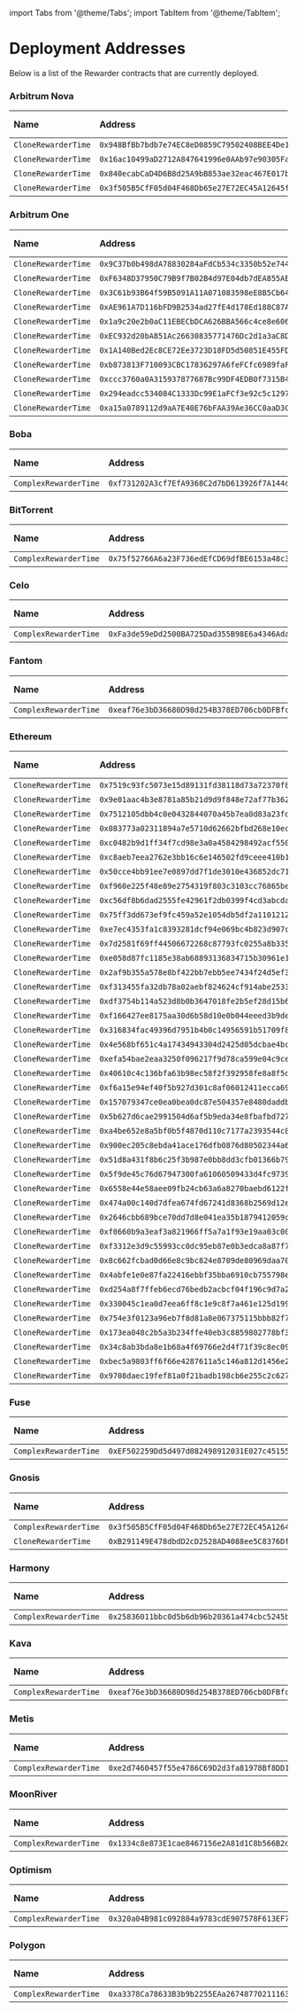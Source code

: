 import Tabs from '@theme/Tabs'; import TabItem from '@theme/TabItem';

# Deployment Addresses

Below is a list of the Rewarder contracts that are currently deployed.

<Tabs>

<TabItem value='nova' label='Arbitrum Nova' default>

### Arbitrum Nova

| Name | Address | Source Code | Explorer |
| :-- | :-- | :-- | :-- |
| `CloneRewarderTime` | `0x948BfBb7bdb7e74EC8eD0859C79502408BEE4De1` | [Code](https://github.com/sushiswap/sushiswap/blob/archieve/canary/contracts/mocks/CloneRewarderTime.sol) | [Link](https://nova.arbiscan.io/address/0x948BfBb7bdb7e74EC8eD0859C79502408BEE4De1) |
| `CloneRewarderTime` | `0x16ac10499aD2712A847641996e0AAb97e90305Fa` | [Code](https://github.com/sushiswap/sushiswap/blob/archieve/canary/contracts/mocks/CloneRewarderTime.sol) | [Link](https://nova.arbiscan.io/address/0x16ac10499aD2712A847641996e0AAb97e90305Fa) |
| `CloneRewarderTime` | `0x840ecabCaD4D6B8d25A9bB853ae32eac467E017b` | [Code](https://github.com/sushiswap/sushiswap/blob/archieve/canary/contracts/mocks/CloneRewarderTime.sol) | [Link](https://nova.arbiscan.io/address/0x840ecabCaD4D6B8d25A9bB853ae32eac467E017b) |
| `CloneRewarderTime` | `0x3f505B5CfF05d04F468Db65e27E72EC45A12645f` | [Code](https://github.com/sushiswap/sushiswap/blob/archieve/canary/contracts/mocks/CloneRewarderTime.sol) | [Link](https://nova.arbiscan.io/address/0x3f505B5CfF05d04F468Db65e27E72EC45A12645f) |

</TabItem>

<TabItem value='arbitrum' label='Arbitrum One' default>

### Arbitrum One

| Name | Address | Source Code | Explorer |
| :-- | :-- | :-- | :-- |
| `CloneRewarderTime` | `0x9C37b0b498dA78830284aFdCb534c3350b52e744` | [Code](https://github.com/sushiswap/sushiswap/blob/archieve/canary/contracts/mocks/CloneRewarderTime.sol) | [Link](https://arbiscan.io/address/0x9C37b0b498dA78830284aFdCb534c3350b52e744) |
| `CloneRewarderTime` | `0xF6348D37950C79B9f7B02B4d97E04db7dEA855AE` | [Code](https://github.com/sushiswap/sushiswap/blob/archieve/canary/contracts/mocks/CloneRewarderTime.sol) | [Link](https://arbiscan.io/address/0xF6348D37950C79B9f7B02B4d97E04db7dEA855AE) |
| `CloneRewarderTime` | `0x3C61b93B64f59B5091A11A071083598eE8B5Cb64` | [Code](https://github.com/sushiswap/sushiswap/blob/archieve/canary/contracts/mocks/CloneRewarderTime.sol) | [Link](https://arbiscan.io/address/0x3C61b93B64f59B5091A11A071083598eE8B5Cb64) |
| `CloneRewarderTime` | `0xAE961A7D116bFD9B2534ad27fE4d178Ed188C87A` | [Code](https://github.com/sushiswap/sushiswap/blob/archieve/canary/contracts/mocks/CloneRewarderTime.sol) | [Link](https://arbiscan.io/address/0xAE961A7D116bFD9B2534ad27fE4d178Ed188C87A) |
| `CloneRewarderTime` | `0x1a9c20e2b0aC11EBECbDCA626BBA566c4ce8e606` | [Code](https://github.com/sushiswap/sushiswap/blob/archieve/canary/contracts/mocks/CloneRewarderTime.sol) | [Link](https://arbiscan.io/address/0x1a9c20e2b0aC11EBECbDCA626BBA566c4ce8e606) |
| `CloneRewarderTime` | `0xEC932d20bA851Ac26630835771476Dc2d1a3aC8D` | [Code](https://github.com/sushiswap/sushiswap/blob/archieve/canary/contracts/mocks/CloneRewarderTime.sol) | [Link](https://arbiscan.io/address/0xEC932d20bA851Ac26630835771476Dc2d1a3aC8D) |
| `CloneRewarderTime` | `0x1A140Bed2Ec8CE72Ee3723D18FD5d50851E455FD` | [Code](https://github.com/sushiswap/sushiswap/blob/archieve/canary/contracts/mocks/CloneRewarderTime.sol) | [Link](https://arbiscan.io/address/0x1A140Bed2Ec8CE72Ee3723D18FD5d50851E455FD) |
| `CloneRewarderTime` | `0xb873813F710093CBC17836297A6feFCfc6989faF` | [Code](https://github.com/sushiswap/sushiswap/blob/archieve/canary/contracts/mocks/CloneRewarderTime.sol) | [Link](https://arbiscan.io/address/0xb873813F710093CBC17836297A6feFCfc6989faF) |
| `CloneRewarderTime` | `0xccc3760a0A315937877687Bc99DF4EDB0f7315B4` | [Code](https://github.com/sushiswap/sushiswap/blob/archieve/canary/contracts/mocks/CloneRewarderTime.sol) | [Link](https://arbiscan.io/address/0xccc3760a0A315937877687Bc99DF4EDB0f7315B4) |
| `CloneRewarderTime` | `0x294eadcc534084C1333Dc99E1aFCf3e92c5c1297` | [Code](https://github.com/sushiswap/sushiswap/blob/archieve/canary/contracts/mocks/CloneRewarderTime.sol) | [Link](https://arbiscan.io/address/0x294eadcc534084C1333Dc99E1aFCf3e92c5c1297) |
| `CloneRewarderTime` | `0xa15a0789112d9aA7E40E76bFAA39Ae36CC0aaD3C` | [Code](https://github.com/sushiswap/sushiswap/blob/archieve/canary/contracts/mocks/CloneRewarderTime.sol) | [Link](https://arbiscan.io/address/0xa15a0789112d9aA7E40E76bFAA39Ae36CC0aaD3C) |

</TabItem>

<TabItem value='boba' label='Boba' default>

### Boba

| Name | Address | Source Code | Explorer |
| :-- | :-- | :-- | :-- |
| `ComplexRewarderTime` | `0xf731202A3cf7EfA9368C2d7bD613926f7A144dB5` | [Code](https://github.com/sushiswap/sushiswap/blob/archieve/canary/contracts/mocks/ComplexRewarderTimeTime.sol) | [Link](https://bobascan.com/address/0xf731202A3cf7EfA9368C2d7bD613926f7A144dB5) |

</TabItem>

<TabItem value='bttc' label='BitTorrent' default>

### BitTorrent

| Name | Address | Source Code | Explorer |
| :-- | :-- | :-- | :-- |
| `ComplexRewarderTime` | `0x75f52766A6a23F736edEfCD69dfBE6153a48c3F3` | [Code](https://github.com/sushiswap/sushiswap/blob/archieve/canary/contracts/mocks/ComplexRewarderTimeTime.sol) | [Link](https://bttcscan.com/address/0x75f52766A6a23F736edEfCD69dfBE6153a48c3F3) |

</TabItem>

<TabItem value='celo' label='Celo' default>

### Celo

| Name | Address | Source Code | Explorer |
| :-- | :-- | :-- | :-- |
| `ComplexRewarderTime` | `0xFa3de59eDd2500BA725Dad355B98E6a4346Ada7d` | [Code](https://github.com/sushiswap/sushiswap/blob/archieve/canary/contracts/mocks/ComplexRewarderTimeTime.sol) | [Link](https://celoscan.io/address/0xFa3de59eDd2500BA725Dad355B98E6a4346Ada7d) |

</TabItem>

<TabItem value='fantom' label='Fantom' default>

### Fantom

| Name | Address | Source Code | Explorer |
| :-- | :-- | :-- | :-- |
| `ComplexRewarderTime` | `0xeaf76e3bD36680D98d254B378ED706cb0DFBfc1B` | [Code](https://github.com/sushiswap/sushiswap/blob/archieve/canary/contracts/mocks/ComplexRewarderTimeTime.sol) | [Link](https://ftmscan.com/address/0xeaf76e3bD36680D98d254B378ED706cb0DFBfc1B) |

</TabItem>

<TabItem value='ethereum' label='Ethereum' default>

### Ethereum

| Name | Address | Source Code | Explorer |
| :-- | :-- | :-- | :-- |
| `CloneRewarderTime` | `0x7519c93fc5073e15d89131fd38118d73a72370f8` | [Code](https://github.com/sushiswap/sushiswap/blob/archieve/canary/contracts/mocks/CloneRewarderTime.sol) | [Link](https://etherscan.io/address/0x7519c93fc5073e15d89131fd38118d73a72370f8) |
| `CloneRewarderTime` | `0x9e01aac4b3e8781a85b21d9d9f848e72af77b362` | [Code](https://github.com/sushiswap/sushiswap/blob/archieve/canary/contracts/mocks/CloneRewarderTime.sol) | [Link](https://etherscan.io/address/0x9e01aac4b3e8781a85b21d9d9f848e72af77b362) |
| `CloneRewarderTime` | `0x7512105dbb4c0e0432844070a45b7ea0d83a23fd` | [Code](https://github.com/sushiswap/sushiswap/blob/archieve/canary/contracts/mocks/CloneRewarderTime.sol) | [Link](https://etherscan.io/address/0x7512105dbb4c0e0432844070a45b7ea0d83a23fd) |
| `CloneRewarderTime` | `0x083773a02311894a7e5710d62662bfbd268e10ec` | [Code](https://github.com/sushiswap/sushiswap/blob/archieve/canary/contracts/mocks/CloneRewarderTime.sol) | [Link](https://etherscan.io/address/0x083773a02311894a7e5710d62662bfbd268e10ec) |
| `CloneRewarderTime` | `0xc0482b9d1ff34f7cd98e3a0a4584298492acf550` | [Code](https://github.com/sushiswap/sushiswap/blob/archieve/canary/contracts/mocks/CloneRewarderTime.sol) | [Link](https://etherscan.io/address/0xc0482b9d1ff34f7cd98e3a0a4584298492acf550) |
| `CloneRewarderTime` | `0xc8aeb7eea2762e3bb16c6e146502fd9ceee410b1` | [Code](https://github.com/sushiswap/sushiswap/blob/archieve/canary/contracts/mocks/CloneRewarderTime.sol) | [Link](https://etherscan.io/address/0xc8aeb7eea2762e3bb16c6e146502fd9ceee410b1) |
| `CloneRewarderTime` | `0x50cce4bb91ee7e0897dd7f1de3010e436852dc71` | [Code](https://github.com/sushiswap/sushiswap/blob/archieve/canary/contracts/mocks/CloneRewarderTime.sol) | [Link](https://etherscan.io/address/0x50cce4bb91ee7e0897dd7f1de3010e436852dc71) |
| `CloneRewarderTime` | `0xf960e225f48e89e2754319f803c3103cc76865be` | [Code](https://github.com/sushiswap/sushiswap/blob/archieve/canary/contracts/mocks/CloneRewarderTime.sol) | [Link](https://etherscan.io/address/0xf960e225f48e89e2754319f803c3103cc76865be) |
| `CloneRewarderTime` | `0xc56df8b6dad2555fe42961f2db0399f4cd3abcda` | [Code](https://github.com/sushiswap/sushiswap/blob/archieve/canary/contracts/mocks/CloneRewarderTime.sol) | [Link](https://etherscan.io/address/0xc56df8b6dad2555fe42961f2db0399f4cd3abcda) |
| `CloneRewarderTime` | `0x75ff3dd673ef9fc459a52e1054db5df2a1101212` | [Code](https://github.com/sushiswap/sushiswap/blob/archieve/canary/contracts/mocks/CloneRewarderTime.sol) | [Link](https://etherscan.io/address/0x75ff3dd673ef9fc459a52e1054db5df2a1101212) |
| `CloneRewarderTime` | `0xe7ec4353fa1c8393281dcf94e069bc4b823d907c` | [Code](https://github.com/sushiswap/sushiswap/blob/archieve/canary/contracts/mocks/CloneRewarderTime.sol) | [Link](https://etherscan.io/address/0xe7ec4353fa1c8393281dcf94e069bc4b823d907c) |
| `CloneRewarderTime` | `0x7d2581f69ff44506672268c87793fc0255a8b335` | [Code](https://github.com/sushiswap/sushiswap/blob/archieve/canary/contracts/mocks/CloneRewarderTime.sol) | [Link](https://etherscan.io/address/0x7d2581f69ff44506672268c87793fc0255a8b335) |
| `CloneRewarderTime` | `0xe058d87fc1185e38ab68893136834715b30961e1` | [Code](https://github.com/sushiswap/sushiswap/blob/archieve/canary/contracts/mocks/CloneRewarderTime.sol) | [Link](https://etherscan.io/address/0xe058d87fc1185e38ab68893136834715b30961e1) |
| `CloneRewarderTime` | `0x2af9b355a578e8bf422bb7ebb5ee7434f24d5ef3` | [Code](https://github.com/sushiswap/sushiswap/blob/archieve/canary/contracts/mocks/CloneRewarderTime.sol) | [Link](https://etherscan.io/address/0x2af9b355a578e8bf422bb7ebb5ee7434f24d5ef3) |
| `CloneRewarderTime` | `0xf313455fa32db78a02aebf824624cf914abe2533` | [Code](https://github.com/sushiswap/sushiswap/blob/archieve/canary/contracts/mocks/CloneRewarderTime.sol) | [Link](https://etherscan.io/address/0xf313455fa32db78a02aebf824624cf914abe2533) |
| `CloneRewarderTime` | `0xdf3754b114a523d8b0b3647018fe2b5ef28d15b6` | [Code](https://github.com/sushiswap/sushiswap/blob/archieve/canary/contracts/mocks/CloneRewarderTime.sol) | [Link](https://etherscan.io/address/0xdf3754b114a523d8b0b3647018fe2b5ef28d15b6) |
| `CloneRewarderTime` | `0xf166427ee8175aa30d6b58d10e0b044eeed3b9de` | [Code](https://github.com/sushiswap/sushiswap/blob/archieve/canary/contracts/mocks/CloneRewarderTime.sol) | [Link](https://etherscan.io/address/0xf166427ee8175aa30d6b58d10e0b044eeed3b9de) |
| `CloneRewarderTime` | `0x316834fac49396d7951b4b0c14956591b51709f8` | [Code](https://github.com/sushiswap/sushiswap/blob/archieve/canary/contracts/mocks/CloneRewarderTime.sol) | [Link](https://etherscan.io/address/0x316834fac49396d7951b4b0c14956591b51709f8) |
| `CloneRewarderTime` | `0x4e568bf651c4a17434943304d2425d05dcbae4bc` | [Code](https://github.com/sushiswap/sushiswap/blob/archieve/canary/contracts/mocks/CloneRewarderTime.sol) | [Link](https://etherscan.io/address/0x4e568bf651c4a17434943304d2425d05dcbae4bc) |
| `CloneRewarderTime` | `0xefa54bae2eaa3250f096217f9d78ca599e04c9ce` | [Code](https://github.com/sushiswap/sushiswap/blob/archieve/canary/contracts/mocks/CloneRewarderTime.sol) | [Link](https://etherscan.io/address/0xefa54bae2eaa3250f096217f9d78ca599e04c9ce) |
| `CloneRewarderTime` | `0x40610c4c136bfa63b98ec58f2f392958fe8a8f5d` | [Code](https://github.com/sushiswap/sushiswap/blob/archieve/canary/contracts/mocks/CloneRewarderTime.sol) | [Link](https://etherscan.io/address/0x40610c4c136bfa63b98ec58f2f392958fe8a8f5d) |
| `CloneRewarderTime` | `0xf6a15e94ef40f5b927d301c8af06012411ecca69` | [Code](https://github.com/sushiswap/sushiswap/blob/archieve/canary/contracts/mocks/CloneRewarderTime.sol) | [Link](https://etherscan.io/address/0xf6a15e94ef40f5b927d301c8af06012411ecca69) |
| `CloneRewarderTime` | `0x157079347ce0ea0bea0dc87e504357e8480daddb` | [Code](https://github.com/sushiswap/sushiswap/blob/archieve/canary/contracts/mocks/CloneRewarderTime.sol) | [Link](https://etherscan.io/address/0x157079347ce0ea0bea0dc87e504357e8480daddb) |
| `CloneRewarderTime` | `0x5b627d6cae2991504d6af5b9eda34e8fbafbd727` | [Code](https://github.com/sushiswap/sushiswap/blob/archieve/canary/contracts/mocks/CloneRewarderTime.sol) | [Link](https://etherscan.io/address/0x5b627d6cae2991504d6af5b9eda34e8fbafbd727) |
| `CloneRewarderTime` | `0xa4be652e8a5bf0b5f4870d110c7177a2393544c8` | [Code](https://github.com/sushiswap/sushiswap/blob/archieve/canary/contracts/mocks/CloneRewarderTime.sol) | [Link](https://etherscan.io/address/0xa4be652e8a5bf0b5f4870d110c7177a2393544c8) |
| `CloneRewarderTime` | `0x900ec205c8ebda41ace176dfb0876d80502344a6` | [Code](https://github.com/sushiswap/sushiswap/blob/archieve/canary/contracts/mocks/CloneRewarderTime.sol) | [Link](https://etherscan.io/address/0x900ec205c8ebda41ace176dfb0876d80502344a6) |
| `CloneRewarderTime` | `0x51d8a431f8b6c25f3b987e0bb8dd3cfb01366b79` | [Code](https://github.com/sushiswap/sushiswap/blob/archieve/canary/contracts/mocks/CloneRewarderTime.sol) | [Link](https://etherscan.io/address/0x51d8a431f8b6c25f3b987e0bb8dd3cfb01366b79) |
| `CloneRewarderTime` | `0x5f9de45c76d67947300fa61060509433d4fc9739` | [Code](https://github.com/sushiswap/sushiswap/blob/archieve/canary/contracts/mocks/CloneRewarderTime.sol) | [Link](https://etherscan.io/address/0x5f9de45c76d67947300fa61060509433d4fc9739) |
| `CloneRewarderTime` | `0x6558e44e58aee09fb24cb63a6a8270baebd6122f` | [Code](https://github.com/sushiswap/sushiswap/blob/archieve/canary/contracts/mocks/CloneRewarderTime.sol) | [Link](https://etherscan.io/address/0x6558e44e58aee09fb24cb63a6a8270baebd6122f) |
| `CloneRewarderTime` | `0x474a00c140d7dfea674fd67241d8368b2569d12e` | [Code](https://github.com/sushiswap/sushiswap/blob/archieve/canary/contracts/mocks/CloneRewarderTime.sol) | [Link](https://etherscan.io/address/0x474a00c140d7dfea674fd67241d8368b2569d12e) |
| `CloneRewarderTime` | `0x2646cbb689bce70dd7d8e041ea35b1879412059c` | [Code](https://github.com/sushiswap/sushiswap/blob/archieve/canary/contracts/mocks/CloneRewarderTime.sol) | [Link](https://etherscan.io/address/0x2646cbb689bce70dd7d8e041ea35b1879412059c) |
| `CloneRewarderTime` | `0xf0660b9a3eaf3a821966ff5a7a1f93e19aa03c00` | [Code](https://github.com/sushiswap/sushiswap/blob/archieve/canary/contracts/mocks/CloneRewarderTime.sol) | [Link](https://etherscan.io/address/0xf0660b9a3eaf3a821966ff5a7a1f93e19aa03c00) |
| `CloneRewarderTime` | `0xf3312e3d9c55993cc0dc95eb87e0b3edca8a87f7` | [Code](https://github.com/sushiswap/sushiswap/blob/archieve/canary/contracts/mocks/CloneRewarderTime.sol) | [Link](https://etherscan.io/address/0xf3312e3d9c55993cc0dc95eb87e0b3edca8a87f7) |
| `CloneRewarderTime` | `0x8c662fcbad0d66e8c9bc824e8709de80969daa70` | [Code](https://github.com/sushiswap/sushiswap/blob/archieve/canary/contracts/mocks/CloneRewarderTime.sol) | [Link](https://etherscan.io/address/0x8c662fcbad0d66e8c9bc824e8709de80969daa70) |
| `CloneRewarderTime` | `0x4abfe1e0e87fa22416ebbf35bba6910cb755798e` | [Code](https://github.com/sushiswap/sushiswap/blob/archieve/canary/contracts/mocks/CloneRewarderTime.sol) | [Link](https://etherscan.io/address/0x4abfe1e0e87fa22416ebbf35bba6910cb755798e) |
| `CloneRewarderTime` | `0xd254a8f7ffeb6ecd76bedb2acbcf04f196c9d7a2` | [Code](https://github.com/sushiswap/sushiswap/blob/archieve/canary/contracts/mocks/CloneRewarderTime.sol) | [Link](https://etherscan.io/address/0xd254a8f7ffeb6ecd76bedb2acbcf04f196c9d7a2) |
| `CloneRewarderTime` | `0x330045c1ea0d7eea6ff8c1e9c8f7a461e125d199` | [Code](https://github.com/sushiswap/sushiswap/blob/archieve/canary/contracts/mocks/CloneRewarderTime.sol) | [Link](https://etherscan.io/address/0x330045c1ea0d7eea6ff8c1e9c8f7a461e125d199) |
| `CloneRewarderTime` | `0x754e3f0123a96eb7f8d81a8e067375115bbb82f7` | [Code](https://github.com/sushiswap/sushiswap/blob/archieve/canary/contracts/mocks/CloneRewarderTime.sol) | [Link](https://etherscan.io/address/0x754e3f0123a96eb7f8d81a8e067375115bbb82f7) |
| `CloneRewarderTime` | `0x173ea048c2b5a3b234ffe40eb3c8859802778bf3` | [Code](https://github.com/sushiswap/sushiswap/blob/archieve/canary/contracts/mocks/CloneRewarderTime.sol) | [Link](https://etherscan.io/address/0x173ea048c2b5a3b234ffe40eb3c8859802778bf3) |
| `CloneRewarderTime` | `0x34c8ab3bda8e1b68a4f69766e2d4f71f39c8ec09` | [Code](https://github.com/sushiswap/sushiswap/blob/archieve/canary/contracts/mocks/CloneRewarderTime.sol) | [Link](https://etherscan.io/address/0x34c8ab3bda8e1b68a4f69766e2d4f71f39c8ec09) |
| `CloneRewarderTime` | `0xbec5a9803ff6f66e4287611a5c146a812d1456e2` | [Code](https://github.com/sushiswap/sushiswap/blob/archieve/canary/contracts/mocks/CloneRewarderTime.sol) | [Link](https://etherscan.io/address/0xbec5a9803ff6f66e4287611a5c146a812d1456e2) |
| `CloneRewarderTime` | `0x9708daec19fef81a0f21badb198cb6e255c2c627` | [Code](https://github.com/sushiswap/sushiswap/blob/archieve/canary/contracts/mocks/CloneRewarderTime.sol) | [Link](https://etherscan.io/address/0x9708daec19fef81a0f21badb198cb6e255c2c627) |

</TabItem>

<TabItem value='fuse' label='Fuse' default>

### Fuse

| Name | Address | Source Code | Explorer |
| :-- | :-- | :-- | :-- |
| `ComplexRewarderTime` | `0xEF502259Dd5d497d082498912031E027c4515563` | [Code](https://github.com/sushiswap/sushiswap/blob/archieve/canary/contracts/mocks/ComplexRewarderTimeTime.sol) | [Link](https://explorer.fuse.io/address/0xEF502259Dd5d497d082498912031E027c4515563) |

</TabItem>

<TabItem value='gnosis' label='Gnosis' default>

### Gnosis

| Name | Address | Source Code | Explorer |
| :-- | :-- | :-- | :-- |
| `ComplexRewarderTime` | `0x3f505B5CfF05d04F468Db65e27E72EC45A12645f` | [Code](https://github.com/sushiswap/sushiswap/blob/archieve/canary/contracts/mocks/ComplexRewarderTimeTime.sol) | [Link](https://gnosisscan.io/address/0x3f505B5CfF05d04F468Db65e27E72EC45A12645f) |
| `CloneRewarderTime` | `0xB291149E478dbdD2cD2528AD4088ee5C8376Df1e` | [Code](https://github.com/sushiswap/sushiswap/blob/archieve/canary/contracts/mocks/CloneRewarderTime.sol) | [Link](https://gnosisscan.io/address/0xB291149E478dbdD2cD2528AD4088ee5C8376Df1e) |

</TabItem>

<TabItem value='harmony' label='Harmony' default>

### Harmony

| Name | Address | Source Code | Explorer |
| :-- | :-- | :-- | :-- |
| `ComplexRewarderTime` | `0x25836011bbc0d5b6db96b20361a474cbc5245b45` | [Code](https://github.com/sushiswap/sushiswap/blob/archieve/canary/contracts/mocks/ComplexRewarderTimeTime.sol) | [Link](https://explorer.harmony.one/address/0x25836011bbc0d5b6db96b20361a474cbc5245b45) |

</TabItem>

<TabItem value='kava' label='Kava' default>

### Kava

| Name | Address | Source Code | Explorer |
| :-- | :-- | :-- | :-- |
| `ComplexRewarderTime` | `0xeaf76e3bD36680D98d254B378ED706cb0DFBfc1B` | [Code](https://github.com/sushiswap/sushiswap/blob/archieve/canary/contracts/mocks/ComplexRewarderTimeTime.sol) | [Link](https://explorer.kava.io/address/0xeaf76e3bD36680D98d254B378ED706cb0DFBfc1B) |

</TabItem>

<TabItem value='metis' label='Metis' default>

### Metis

| Name | Address | Source Code | Explorer |
| :-- | :-- | :-- | :-- |
| `ComplexRewarderTime` | `0xe2d7460457f55e4786C69D2d3fa81978Bf8DD11C` | [Code](https://github.com/sushiswap/sushiswap/blob/archieve/canary/contracts/mocks/ComplexRewarderTimeTime.sol) | [Link](https://andromeda-explorer.metis.io/address/0xe2d7460457f55e4786C69D2d3fa81978Bf8DD11C) |

</TabItem>

<TabItem value='moonriver' label='MoonRiver' default>

### MoonRiver

| Name | Address | Source Code | Explorer |
| :-- | :-- | :-- | :-- |
| `ComplexRewarderTime` | `0x1334c8e873E1cae8467156e2A81d1C8b566B2da1` | [Code](https://github.com/sushiswap/sushiswap/blob/archieve/canary/contracts/mocks/ComplexRewarderTimeTime.sol) | [Link](https://moonriver.moonscan.io/address/0x1334c8e873E1cae8467156e2A81d1C8b566B2da1) |

</TabItem>

<TabItem value='optimism' label='Optimism' default>

### Optimism

| Name | Address | Source Code | Explorer |
| :-- | :-- | :-- | :-- |
| `ComplexRewarderTime` | `0x320a04B981c092884a9783cdE907578F613EF773` | [Code](https://github.com/sushiswap/sushiswap/blob/archieve/canary/contracts/mocks/ComplexRewarderTimeTime.sol) | [Link](https://optimistic.etherscan.io/address/0x320a04B981c092884a9783cdE907578F613EF773) |

</TabItem>

<TabItem value='polygon' label='Polygon' default>

### Polygon

| Name | Address | Source Code | Explorer |
| :-- | :-- | :-- | :-- |
| `ComplexRewarderTime` | `0xa3378Ca78633B3b9b2255EAa26748770211163AE` | [Code](https://github.com/sushiswap/sushiswap/blob/archieve/canary/contracts/mocks/ComplexRewarderTime.sol) | [Link](https://polygonscan.com/address/0xa3378Ca78633B3b9b2255EAa26748770211163AE) |

</TabItem>

</Tabs>
